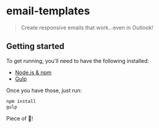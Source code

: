 # email-templates

> Create responsive emails that work...even in Outlook!

## Getting started

To get running, you'll need to have the following installed:

* [Node.js & npm](https://nodejs.org)
* [Gulp](http://gulpjs.com/)

Once you have those, just run:

```bash
npm install
gulp
```

Piece of 🍰!
